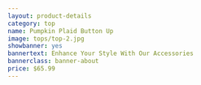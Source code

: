 ```yaml
---
layout: product-details
category: top
name: Pumpkin Plaid Button Up
image: tops/top-2.jpg
showbanner: yes
bannertext: Enhance Your Style With Our Accessories
bannerclass: banner-about
price: $65.99
---
```

